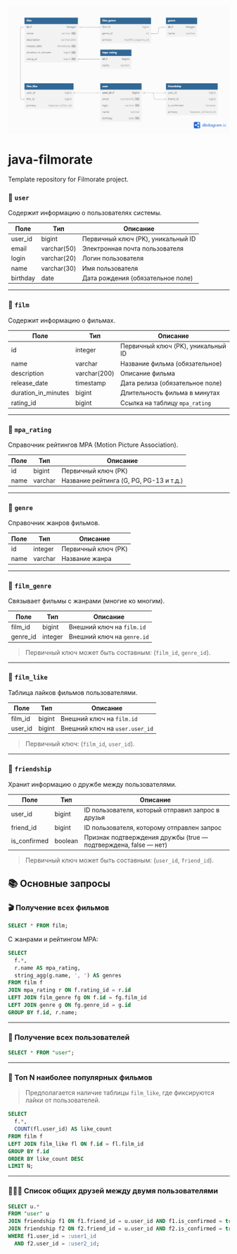 ![scheme](https://github.com/gaan-d/java-filmorate/blob/add-database/scheme.png)

# java-filmorate
Template repository for Filmorate project.

### 📄 `user`
Содержит информацию о пользователях системы.

| Поле         | Тип        | Описание                                |
|--------------|------------|-----------------------------------------|
| user_id      | bigint     | Первичный ключ (PK), уникальный ID      |
| email        | varchar(50)| Электронная почта пользователя          |
| login        | varchar(20)| Логин пользователя                      |
| name         | varchar(30)| Имя пользователя                        |
| birthday     | date       | Дата рождения (обязательное поле)       |

---

### 📄 `film`
Содержит информацию о фильмах.

| Поле               | Тип         | Описание                              |
|--------------------|-------------|---------------------------------------|
| id                 | integer     | Первичный ключ (PK), уникальный ID    |
| name               | varchar     | Название фильма (обязательное)        |
| description        | varchar(200)| Описание фильма                       |
| release_date       | timestamp   | Дата релиза (обязательное поле)       |
| duration_in_minutes| bigint      | Длительность фильма в минутах         |
| rating_id          | bigint      | Ссылка на таблицу `mpa_rating`        |

---

### 📄 `mpa_rating`
Справочник рейтингов MPA (Motion Picture Association).

| Поле | Тип     | Описание                            |
|------|---------|-------------------------------------|
| id   | bigint  | Первичный ключ (PK)                 |
| name | varchar | Название рейтинга (G, PG, PG-13 и т.д.) |

---

### 📄 `genre`
Справочник жанров фильмов.

| Поле | Тип     | Описание                 |
|------|---------|--------------------------|
| id   | integer | Первичный ключ (PK)      |
| name | varchar | Название жанра           |

---

### 📄 `film_genre`
Связывает фильмы с жанрами (многие ко многим).

| Поле     | Тип     | Описание                             |
|----------|---------|--------------------------------------|
| film_id  | bigint  | Внешний ключ на `film.id`            |
| genre_id | integer | Внешний ключ на `genre.id`           |

> Первичный ключ может быть составным: (`film_id`, `genre_id`).

---

### 📄 `film_like`
Таблица лайков фильмов пользователями.

| Поле     | Тип     | Описание                               |
|----------|---------|----------------------------------------|
| film_id  | bigint  | Внешний ключ на `film.id`              |
| user_id  | bigint  | Внешний ключ на `user.user_id`         |

> Первичный ключ: (`film_id`, `user_id`).

---

### 📄 `friendship`
Хранит информацию о дружбе между пользователями.

| Поле         | Тип     | Описание                                                   |
|--------------|---------|------------------------------------------------------------|
| user_id      | bigint  | ID пользователя, который отправил запрос в друзья         |
| friend_id    | bigint  | ID пользователя, которому отправлен запрос                |
| is_confirmed | boolean | Признак подтверждения дружбы (true — подтверждена, false — нет) |

> Первичный ключ может быть составным: (`user_id`, `friend_id`).

## 📚 Основные запросы

### 🎬 Получение всех фильмов

```sql
SELECT * FROM film;
```

С жанрами и рейтингом MPA:

```sql
SELECT 
  f.*, 
  r.name AS mpa_rating,
  string_agg(g.name, ', ') AS genres
FROM film f
JOIN mpa_rating r ON f.rating_id = r.id
LEFT JOIN film_genre fg ON f.id = fg.film_id
LEFT JOIN genre g ON fg.genre_id = g.id
GROUP BY f.id, r.name;
```

---

### 👤 Получение всех пользователей

```sql
SELECT * FROM "user";
```

---

### 🌟 Топ N наиболее популярных фильмов

> Предполагается наличие таблицы `film_like`, где фиксируются лайки от пользователей.

```sql
SELECT 
  f.*, 
  COUNT(fl.user_id) AS like_count
FROM film f
LEFT JOIN film_like fl ON f.id = fl.film_id
GROUP BY f.id
ORDER BY like_count DESC
LIMIT N;
```

---

### 🧑‍🤝‍🧑 Список общих друзей между двумя пользователями

```sql
SELECT u.*
FROM "user" u
JOIN friendship f1 ON f1.friend_id = u.user_id AND f1.is_confirmed = true
JOIN friendship f2 ON f2.friend_id = u.user_id AND f2.is_confirmed = true
WHERE f1.user_id = :user1_id
  AND f2.user_id = :user2_id;
```